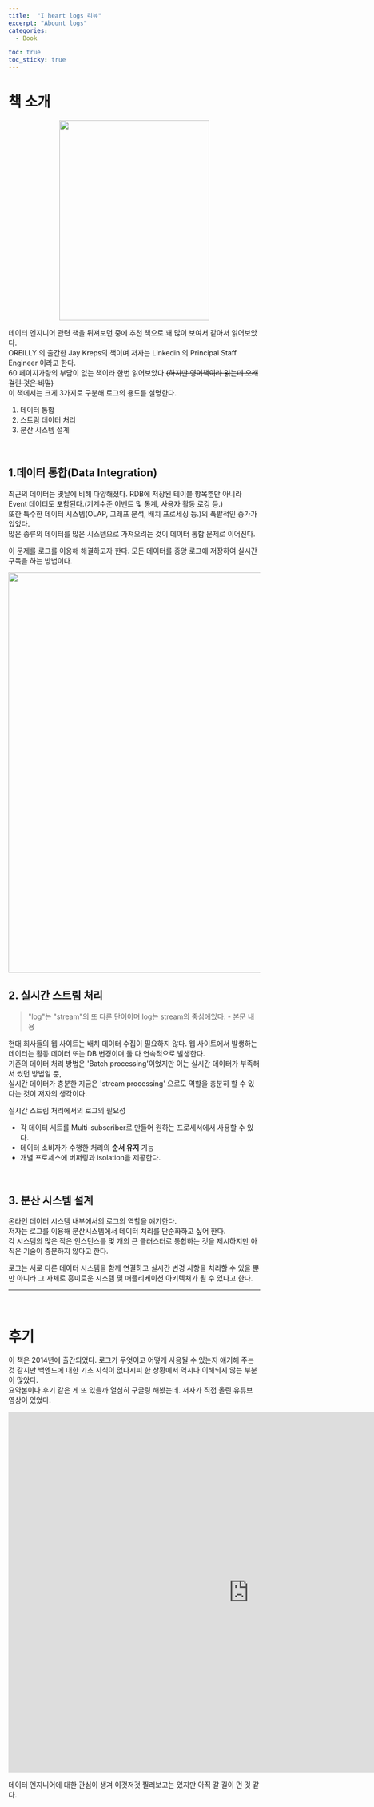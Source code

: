 ```yaml
---
title:  "I heart logs 리뷰"
excerpt: "Abount logs"
categories:
  - Book

toc: true
toc_sticky: true
---
```


# 책 소개
 
<p align="center"><img src="https://user-images.githubusercontent.com/37405384/158525405-f7b5dc66-bf87-4d68-88d7-90b558f0911f.png" width="300" height="400"></p>

데이터 엔지니어 관련 책을 뒤져보던 중에 추천 책으로 꽤 많이 보여서 같아서 읽어보았다.  
OREILLY 의 출간한 Jay Kreps의 책이며 저자는 Linkedin 의 Principal Staff Engineer 이라고 한다.  
60 페이지가량의 부담이 없는 책이라 한번 읽어보았다.~~(하지만 영어책이라 읽는데 오래 걸린 것은 비밀)~~  
이 책에서는 크게 3가지로 구분해 로그의 용도를 설명한다.

1. 데이터 통합
2. 스트림 데이터 처리
3. 분산 시스템 설계  

<br>

## 1.데이터 통합(Data Integration)

최근의 데이터는 옛날에 비해 다양해졌다. RDB에 저장된 테이블 항목뿐만 아니라 Event 데이터도 포함된다.(기계수준 이벤트 및 통계, 사용자 활동 로깅 등.)  
또한 특수한 데이터 시스템(OLAP, 그래프 분석, 배치 프로세싱 등.)의 폭발적인 증가가 있었다.  
많은 종류의 데이터를 많은 시스템으로 가져오려는 것이 데이터 통합 문제로 이어진다.

이 문제를 로그를 이용해 해결하고자 한다. 모든 데이터를 중앙 로그에 저장하여 실시간 구독을 하는 방법이다.   


<img src="https://user-images.githubusercontent.com/37405384/158940375-570fdea1-8b78-4f25-9f25-334824f74e6e.png" width="800"> 

<br>

## 2. 실시간 스트림 처리

> "log"는 "stream"의 또 다른 단어이며 log는 stream의 중심에있다. - 본문 내용

현대 회사들의 웹 사이트는 배치 데이터 수집이 필요하지 않다. 웹 사이트에서 발생하는 데이터는 활동 데이터 또는 DB 변경이며 둘 다 연속적으로 발생한다.  
기존의 데이터 처리 방법은 'Batch processing'이었지만 이는 실시간 데이터가 부족해서 썼던 방법일 뿐,   
실시간 데이터가 충분한 지금은 'stream processing' 으로도 역할을 충분히 할 수 있다는 것이 저자의 생각이다.

실시간 스트림 처리에서의 로그의 필요성

- 각 데이터 세트를 Multi-subscriber로 만들어 원하는 프로세서에서 사용할 수 있다.
- 데이터 소비자가 수행한 처리의 **순서 유지** 기능
- 개별 프로세스에 버퍼링과 isolation을 제공한다.

<br>

## 3. 분산 시스템 설계
온라인 데이터 시스템 내부에서의 로그의 역할을 얘기한다.  
저자는 로그를 이용해 분산시스템에서 데이터 처리를 단순화하고 싶어 한다.  
각 시스템의 많은 작은 인스턴스를 몇 개의 큰 클러스터로 통합하는 것을 제시하지만 아직은 기술이 충분하지 않다고 한다.


로그는 서로 다른 데이터 시스템을 함께 연결하고 실시간 변경 사항을 처리할 수 있을 뿐만 아니라 그 자체로 흥미로운 시스템 및 애플리케이션 아키텍처가 될 수 있다고 한다.

---
<br>

# 후기
이 책은 2014년에 출간되었다. 로그가 무엇이고 어떻게 사용될 수 있는지 얘기해 주는 것 같지만 백엔드에 대한 기초 지식이 없다시피 한 상황에서 역시나 이해되지 않는 부분이 많았다.   
요약본이나 후기 같은 게 또 있을까 열심히 구글링 해봤는데. 저자가 직접 올린 유튜브 영상이 있었다.  

<iframe width="961" height="721" src="https://www.youtube.com/embed/aJuo_bLSW6s" title="YouTube video player" frameborder="0" allow="accelerometer; autoplay; clipboard-write; encrypted-media; gyroscope; picture-in-picture" allowfullscreen></iframe>


<br>

데이터 엔지니어에 대한 관심이 생겨 이것저것 찔러보고는 있지만 아직 갈 길이 먼 것 같다. 